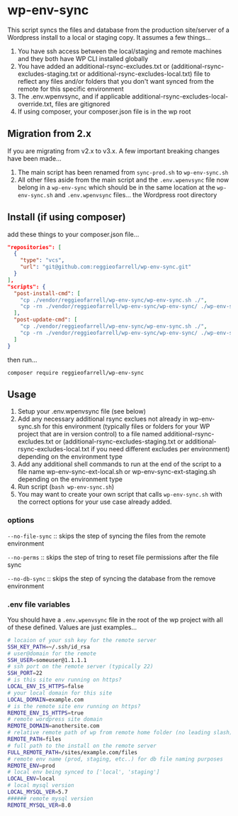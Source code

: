 # wp-env-sync

This script syncs the files and database from the production site/server of a Wordpress install to a local or staging copy.
It assumes a few things...

1. You have ssh access between the local/staging and remote machines and they both have WP CLI installed globally
2. You have added an additional-rsync-excludes.txt or (additional-rsync-excludes-staging.txt or additional-rsync-excludes-local.txt) file to reflect any files and/or folders that you don't want synced from the remote for this specific environment
3. The .env.wpenvsync, and if applicable additional-rsync-excludes-local-override.txt, files are gitignored
4. If using composer, your composer.json file is in the wp root

## __Migration from 2.x__
If you are migrating from v2.x to v3.x.  A few important breaking changes have been made...

1. The main script has been renamed from `sync-prod.sh` to `wp-env-sync.sh`
2. All other files aside from the main script and the `.env.wpenvsync` file now belong in a `wp-env-sync` which should be in the same location at the `wp-env-sync.sh` and `.env.wpenvsync` files... the Wordpress root directory

## __Install (if using composer)__
add these things to your composer.json file...

```json
"repositories": [
  {
    "type": "vcs",
    "url": "git@github.com:reggieofarrell/wp-env-sync.git"
  }
],
"scripts": {
  "post-install-cmd": [
    "cp ./vendor/reggieofarrell/wp-env-sync/wp-env-sync.sh ./",
    "cp -rn ./vendor/reggieofarrell/wp-env-sync/wp-env-sync/ ./wp-env-sync"
  ],
  "post-update-cmd": [
    "cp ./vendor/reggieofarrell/wp-env-sync/wp-env-sync.sh ./",
    "cp -rn ./vendor/reggieofarrell/wp-env-sync/wp-env-sync/ ./wp-env-sync"
  ]
}
```
then run...

`composer require reggieofarrell/wp-env-sync`

## __Usage__
1. Setup your .env.wpenvsync file (see below)
2. Add any necessary additional rsync exclues not already in wp-env-sync.sh for this environment (typically files or folders for your WP project that are in version control) to a file named additional-rsync-excludes.txt or (additional-rsync-excludes-staging.txt or additional-rsync-excludes-local.txt if you need different excludes per environment) depending on the environment type
3. Add any additional shell commands to run at the end of the script to a file name wp-env-sync-ext-local.sh or wp-env-sync-ext-staging.sh depending on the environment type
4. Run script (`bash wp-env-sync.sh`)
5. You may want to create your own script that calls `wp-env-sync.sh` with the correct options for your use case already added.

### __options__

`--no-file-sync` :: skips the step of syncing the files from the remote environment

`--no-perms` :: skips the step of tring to reset file permissions after the file sync

`--no-db-sync` :: skips the step of syncing the database from the remove environment


### __.env file variables__
You should have a `.env.wpenvsync` file in the root of the wp project with all of these defined.  Values are just examples...

```bash
# locaion of your ssh key for the remote server
SSH_KEY_PATH=~/.ssh/id_rsa
# user@domain for the remote
SSH_USER=someuser@1.1.1.1
# ssh port on the remote server (typically 22)
SSH_PORT=22
# is this site env running on https?
LOCAL_ENV_IS_HTTPS=false
# your local domain for this site
LOCAL_DOMAIN=example.com
# is the remote site env running on https?
REMOTE_ENV_IS_HTTPS=true
# remote wordpress site domain
REMOTE_DOMAIN=anothersite.com
# relative remote path of wp from remote home folder (no leading slash)
REMOTE_PATH=files
# full path to the install on the remote server
FULL_REMOTE_PATH=/sites/example.com/files
# remote env name (prod, staging, etc..) for db file naming purposes
REMOTE_ENV=prod
# local env being synced to ['local', 'staging']
LOCAL_ENV=local
# local mysql version
LOCAL_MYSQL_VER=5.7
###### remote mysql version
REMOTE_MYSQL_VER=8.0
```
